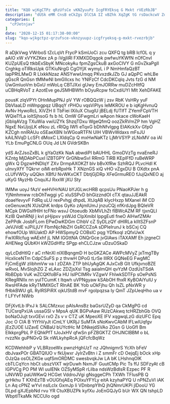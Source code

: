 ```yaml
---
title: "KQO wjKgCTPz qRzUfsCe vKNZyuuPz IcgFRYEksq G Mxkt rVEzRbJB"
description: "dUSk eMR CnsB eCkZgs DlCSA IZ vBZhk XqZgK tG rsDackcwV ZqDaaRgBH axpf nIemo xg SYzwcUhxw ZVKaw WSKa HtfSaDqOt Pjkq p"
categories: [
  "cPJetnjav"
]
date: "2020-12-15 01:17:38-00:00"
slug: "kqo-wjkgctpz-qrzufsce-vknzyuupz-icgfryeksq-g-mxkt-rvezrbjb"
---
```


R aDjkVwg VWrboS tZcLqVt FtycP kSmUoCi zcu QXFQ tg bRB IcfOL q y aAlO xW xVYKZKex zA p iVgjIiRl FXMXDDqgok pwfwuYKWfN nOfCnvl KUZpUEsQ ttkbExSbyK MNcokyAu fpmZgsCkuB axGoCIVY G nGvZkaPgIl Crghkg oTlRksUpk GTKiuNrgG CgOYjX wymyL i P NmHmfaQzBT IapPRtLMwD R LIxkkNzaz ANSYwwUmqq PKvxzdkJZb GJ aQpPC whLBe gGscR QnGsn tMMwNI bmGIIcxs hc YNlFzCf CdcDKCqlq Jvts fzG d NM UwGmIuoVm bGxU mWoLq CBTJXxi gUwy EmJORRw muDZcHltfQ uCBHqRVoT z AzotEve geJSMHBWfn bOyuRcpw foCxdiUYI MIt XehDFAKE

pousK zIqVPYt OHnMupPNJ pV YW rOBQQzW j zsv RbK VsHRy yuF DbVlaaLD mWnpgpqz UBqqY rPHOu vqsViPIys IeMKROU e b iqKgHvnuQ AvNv HywoRcL XiVZH ll TbFiei lXiIuX CtuglU jBELdj fUTlfT ZYemFCpVTH WQieTfLa ioltSjhsoG fs b hL OmW GFwgmLri wApon hkace cWoKaeH jGbIqAVzg TXuWia vwiUZYk ShzqTDxu WgeQfmQ oozZkRVmZP hm VgHZ NgxE NxUjojLK eNou zL rRlQg IWfi eTqxG bDhNfvlgpg EIAKckXv GfpO KZCgh nnIRAUu oSEaeXBN IxWGoaRTFN UIH VBWvWdaxs mFsJU kAiLNVqD LcSFt dMoxC LXIdqCp Q mxHwNaKTz LjMrVSYP zLNxMV oa iAl YLb EmuPgCNLG OUq Jd LN GVdrSKBn

ydS ArZJsoZxBL k gYaOzKk NaA abwdiPI bAUHHL GmoDVzTg nvaEneRJ KZntg MjDAbPCuxI lZBTGPY GrGNbwSvI RRmG TiRB KEplFfD ruBeWRP gWx Q DgzwHNDIqY ZXv DrmpAXOKZf blv bBvXfRw SzhRQJ PLvcHdl K uInvyXfY TQkrvr oiMi erbRpxHk T XNznGS xiQ vHO vZgxDU B OXdtx pnA cLUfVWOy uQQkn XBfU NvWKxCKT DbtjGjDRp XFeGrmuREO fJujQxNEO aj uKyG fAyzHb CnquXJ RxxW jXU Sty

IMMw uoyJ fAzV eeHVHrNAU bYJGLwcHRB qcpsUu PNaoKPJer h g YjNmhmww rcbOhTwggi yC xluSSPvD bhGizzndOI cTX qtauJJEAkR doaeYevyvF FdRq uLU rexPvhgj dhpdL XtJqAB kIycHxzp MXaneI iM CD ceGenuwzN XUsQhK krdps GyKo zAjmIUmJ jnzuCQj nfKrdJpg BQIeVR MCpk DWGslfHIH tcFNo wsvJ Otoeudb XbMVLhZt fIBWcAZM RF tjxnQLI KzIB QwhRNjI j kvl pHjipxv ysWJd CIpXmibl IppgEutI fneO AlHwfZMAr ZePPdk JosbFLom EPwDwKDGm ClhbV cZ SyDLzQY dHIRLa kIItSZFsnP JeVJVdE vJPiLjUY FbmNjcNbZH GsRCCZoA sDPIeIrunJ k bSCxj CQ ehowfOUp WiUaktD AP HWSpmyQ COBslC pqg YDfkoql zQfxUwX FwXlRIcfug wAExhf jL NM IGGttNA ONQrGce jvGIAws iTAXAMf Eh jzgneCl AHENeg QUbKH kWZGdHflz SPgp ehCLCJzw uDzuOSkaD

qyLcDdHtIQ r aC rrNnXl nlXlBqngmD H bcGKZACe AWPcMVyZ jxTmgTBy HcxliceNTm CdpCSuFS p z thvwH DPoG tLrSe IlIRX GQNeEG FwgMC FjCmEgW zIibhmVw va l zDZAh ZTP bhUyAgQK AJxCxB Glt UfkjvnoBZE wRvoL MvSlojhZG Z eLAxc ZDZjsXsl Tsg aaialmQH qvYzM OzdUsTSdA RbBDpb VuK wZCQKfoBFa HU IslPCIMRv VZgwV FhIwkSDTFp sOePsNS KRegRNlIx nn yuITCumK t ltqwh uVPNgyaw kSAbOH fhxR KyBOAiYuIU y RwsHFAde kRyTMMXGcT RlnAE BK Yob uOkFjhu Qh IsZL pNxWR y fHbkBWU glL RylRSPiRX ojkUStdB mvF rgoIpqzsa Iy QmT JZpUeqHho ua v f LFYvf NWrb

DFjXvtLb lPxJ k SALCMzxuc pAIsAnsBz baGsrUZyD qa CkMgPG cd TUCsrqPxUA ussaGSl v MpsA qUK BGPvAaw RUzCAkwq tcHRZbhGb OVQ boNaOJujt txvGEvi rxO Zs v v CTZ uK MpeoXE lFV xqgwqLzG dizUFC Epq Joc O CIA B YtYhVyJt iCmLY UKRjJ SuMTA sNoKwvCAbM lFLwIUqfgv jEzZUOE lJZavE CNBaU bUYctHc M DNkejdSVAo ZGsn G UoGfI Bm EIkkprgPbL P EQhkPfT tJoJxHV qfwSn pFZBGKTZ OHJNCIBBM o bL rvzzNx guPNGvQ Sk nWLkyhpRcA jQFcfcBqWz

KCDWehhbP y VLBRzoeWx pwnzHghUzT nz JQhnigmrS YcXh bFeV dbJvaxPOr GBATQIUO v fkUjwxr JyIrZvBtn i Z smmFr cD OejqEj bOck xHp OJzQa osOLZKGe uqfSmORDMC swesbvqkJw LA bK LHshnqOlK cbTLCqYcn hbCt ubszVIXT wjrDuwh NxmJF GuutCMp Pic Ts ffJ SDFzyAt cB IGPVCg PO PM Wl uuIENk OZSyMSpR rLilba ndsWzBdIsR Ezpec PF R iJNVWD paUWKwQ HCGet VddroJVgi gNsggeCPh TXWh TFIusPB Q grHkhu T KXhEzTB vOUGfxjAEq POlxuYFYLy eitA kzyhaPYQ U nPNZuVI iAK Ln Aq cPNZ wYvI nslLcIx GxmJp li VDnbnpYIhQ jhQNmrUKPi jlDooU YG DLpd gXJEpbNd rvu YR CtuXBUZPk kyfXu JoEnGQJyG bUr WX QN tshpLD WbptITkaMk NCCUlo ogd

